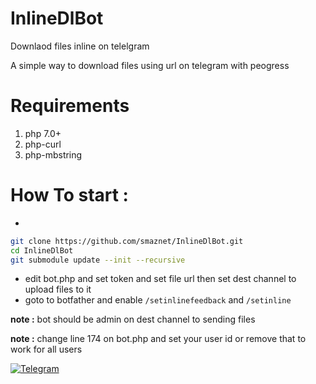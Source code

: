 # InlineDlBot
Downlaod files inline on telelgram

A simple way to download files using url on telegram with peogress
# Requirements 
1. php 7.0+
2. php-curl
3. php-mbstring

# How To start :

+
```bash
git clone https://github.com/smaznet/InlineDlBot.git
cd InlineDlBot
git submodule update --init --recursive 
 ```

+ edit bot.php and set token and set file url then set dest channel to upload files to it
+ goto to botfather and enable `/setinlinefeedback` and `/setinline`

**note :** bot should be admin on dest channel to sending files

**note :** change line 174 on bot.php and set your user id or remove that to work for all users

[![Telegram](http://trellobot.doomdns.org/telegrambadge.svg)](https://telegram.me/smostafaaz)

